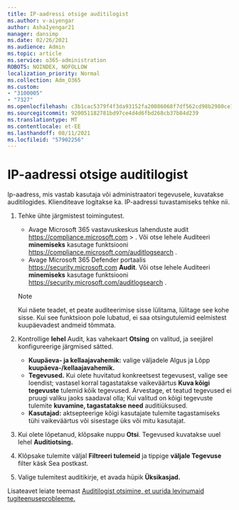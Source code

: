 ```yaml
---
title: IP-aadressi otsige auditilogist
ms.author: v-aiyengar
author: AshaIyengar21
manager: dansimp
ms.date: 02/26/2021
ms.audience: Admin
ms.topic: article
ms.service: o365-administration
ROBOTS: NOINDEX, NOFOLLOW
localization_priority: Normal
ms.collection: Adm_O365
ms.custom:
- "3100005"
- "7327"
ms.openlocfilehash: c3b1cac5379f4f3da93152fa20086068f7df562cd98b2980ce1b4280e0aa6d5f
ms.sourcegitcommit: 920051182781bd97ce4d4d6fbd268cb37b84d239
ms.translationtype: MT
ms.contentlocale: et-EE
ms.lasthandoff: 08/11/2021
ms.locfileid: "57902256"
---
```

# <a name="find-the-ip-address-in-audit-log"></a>IP-aadressi otsige auditilogist

Ip-aadress, mis vastab kasutaja või administraatori tegevusele, kuvatakse auditilogides. Klienditeave logitakse ka. IP-aadressi tuvastamiseks tehke nii.

1. Tehke ühte järgmistest toimingutest.
   - Avage Microsoft 365 vastavuskeskus lahenduste audit <https://compliance.microsoft.com>  \> . Või otse lehele Auditeeri **minemiseks** kasutage funktsiooni <https://compliance.microsoft.com/auditlogsearch> .
   - Avage Microsoft 365 Defender portaalis <https://security.microsoft.com> **Audit**. Või otse lehele Auditeeri **minemiseks** kasutage funktsiooni <https://security.microsoft.com/auditlogsearch> .

    > [!NOTE]
    > Kui näete teadet, et peate auditeerimise sisse lülitama, lülitage see kohe sisse. Kui see funktsioon pole lubatud, ei saa otsingutulemid eelmistest kuupäevadest andmeid tõmmata.

2. Kontrollige **lehel** Audit, kas vahekaart **Otsing** on valitud, ja seejärel konfigureerige järgmised sätted.
   - **Kuupäeva- ja kellaajavahemik:** valige väljadele Algus ja Lõpp **kuupäeva-/kellaajavahemik.** 
   - **Tegevused.** Kui olete huvitatud konkreetsest tegevusest, valige see loendist; vastasel korral tagastatakse vaikeväärtus **Kuva kõigi tegevuste** tulemid kõik tegevused. Arvestage, et teatud tegevused ei pruugi valiku jaoks saadaval olla; Kui valitud on kõigi tegevuste tulemite **kuvamine, tagastatakse need** auditiüksused.
   - **Kasutajad:** aktsepteerige kõigi kasutajate tulemite tagastamiseks tühi vaikeväärtus või sisestage üks või mitu kasutajat.

3. Kui olete lõpetanud, klõpsake nuppu **Otsi**. Tegevused kuvatakse uuel lehel **Auditiotsing.**

4. Klõpsake tulemite väljal **Filtreeri tulemeid** ja tippige **väljale Tegevuse** filter käsk Sea postkast.

5. Valige tulemitest auditikirje, et avada hüpik **Üksikasjad.**

Lisateavet leiate teemast [Auditilogist otsimine, et uurida levinumaid tugiteenuseprobleeme.](https://docs.microsoft.com/microsoft-365/compliance/auditing-troubleshooting-scenarios)
